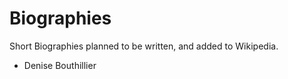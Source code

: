 # Biographies

Short Biographies planned to be written, and added to Wikipedia.

* Denise Bouthillier

